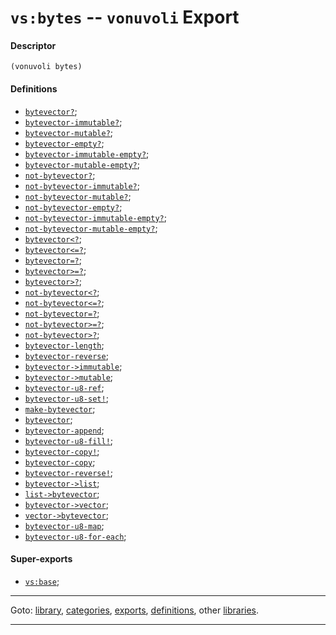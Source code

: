 

<a id='export__vonuvoli__vs_3a_bytes'></a>

# `vs:bytes` -- `vonuvoli` Export


<a id='export__vonuvoli__vs_3a_bytes__descriptor'></a>

#### Descriptor

````
(vonuvoli bytes)
````


<a id='export__vonuvoli__vs_3a_bytes__definitions'></a>

#### Definitions

 * [`bytevector?`](../../vonuvoli/definitions/bytevector_3f.md#definition__vonuvoli__bytevector_3f);
 * [`bytevector-immutable?`](../../vonuvoli/definitions/bytevector-immutable_3f.md#definition__vonuvoli__bytevector-immutable_3f);
 * [`bytevector-mutable?`](../../vonuvoli/definitions/bytevector-mutable_3f.md#definition__vonuvoli__bytevector-mutable_3f);
 * [`bytevector-empty?`](../../vonuvoli/definitions/bytevector-empty_3f.md#definition__vonuvoli__bytevector-empty_3f);
 * [`bytevector-immutable-empty?`](../../vonuvoli/definitions/bytevector-immutable-empty_3f.md#definition__vonuvoli__bytevector-immutable-empty_3f);
 * [`bytevector-mutable-empty?`](../../vonuvoli/definitions/bytevector-mutable-empty_3f.md#definition__vonuvoli__bytevector-mutable-empty_3f);
 * [`not-bytevector?`](../../vonuvoli/definitions/not-bytevector_3f.md#definition__vonuvoli__not-bytevector_3f);
 * [`not-bytevector-immutable?`](../../vonuvoli/definitions/not-bytevector-immutable_3f.md#definition__vonuvoli__not-bytevector-immutable_3f);
 * [`not-bytevector-mutable?`](../../vonuvoli/definitions/not-bytevector-mutable_3f.md#definition__vonuvoli__not-bytevector-mutable_3f);
 * [`not-bytevector-empty?`](../../vonuvoli/definitions/not-bytevector-empty_3f.md#definition__vonuvoli__not-bytevector-empty_3f);
 * [`not-bytevector-immutable-empty?`](../../vonuvoli/definitions/not-bytevector-immutable-empty_3f.md#definition__vonuvoli__not-bytevector-immutable-empty_3f);
 * [`not-bytevector-mutable-empty?`](../../vonuvoli/definitions/not-bytevector-mutable-empty_3f.md#definition__vonuvoli__not-bytevector-mutable-empty_3f);
 * [`bytevector<?`](../../vonuvoli/definitions/bytevector_3c_3f.md#definition__vonuvoli__bytevector_3c_3f);
 * [`bytevector<=?`](../../vonuvoli/definitions/bytevector_3c_3d_3f.md#definition__vonuvoli__bytevector_3c_3d_3f);
 * [`bytevector=?`](../../vonuvoli/definitions/bytevector_3d_3f.md#definition__vonuvoli__bytevector_3d_3f);
 * [`bytevector>=?`](../../vonuvoli/definitions/bytevector_3e_3d_3f.md#definition__vonuvoli__bytevector_3e_3d_3f);
 * [`bytevector>?`](../../vonuvoli/definitions/bytevector_3e_3f.md#definition__vonuvoli__bytevector_3e_3f);
 * [`not-bytevector<?`](../../vonuvoli/definitions/not-bytevector_3c_3f.md#definition__vonuvoli__not-bytevector_3c_3f);
 * [`not-bytevector<=?`](../../vonuvoli/definitions/not-bytevector_3c_3d_3f.md#definition__vonuvoli__not-bytevector_3c_3d_3f);
 * [`not-bytevector=?`](../../vonuvoli/definitions/not-bytevector_3d_3f.md#definition__vonuvoli__not-bytevector_3d_3f);
 * [`not-bytevector>=?`](../../vonuvoli/definitions/not-bytevector_3e_3d_3f.md#definition__vonuvoli__not-bytevector_3e_3d_3f);
 * [`not-bytevector>?`](../../vonuvoli/definitions/not-bytevector_3e_3f.md#definition__vonuvoli__not-bytevector_3e_3f);
 * [`bytevector-length`](../../vonuvoli/definitions/bytevector-length.md#definition__vonuvoli__bytevector-length);
 * [`bytevector-reverse`](../../vonuvoli/definitions/bytevector-reverse.md#definition__vonuvoli__bytevector-reverse);
 * [`bytevector->immutable`](../../vonuvoli/definitions/bytevector-_3e_immutable.md#definition__vonuvoli__bytevector-_3e_immutable);
 * [`bytevector->mutable`](../../vonuvoli/definitions/bytevector-_3e_mutable.md#definition__vonuvoli__bytevector-_3e_mutable);
 * [`bytevector-u8-ref`](../../vonuvoli/definitions/bytevector-u8-ref.md#definition__vonuvoli__bytevector-u8-ref);
 * [`bytevector-u8-set!`](../../vonuvoli/definitions/bytevector-u8-set_21.md#definition__vonuvoli__bytevector-u8-set_21);
 * [`make-bytevector`](../../vonuvoli/definitions/make-bytevector.md#definition__vonuvoli__make-bytevector);
 * [`bytevector`](../../vonuvoli/definitions/bytevector.md#definition__vonuvoli__bytevector);
 * [`bytevector-append`](../../vonuvoli/definitions/bytevector-append.md#definition__vonuvoli__bytevector-append);
 * [`bytevector-u8-fill!`](../../vonuvoli/definitions/bytevector-u8-fill_21.md#definition__vonuvoli__bytevector-u8-fill_21);
 * [`bytevector-copy!`](../../vonuvoli/definitions/bytevector-copy_21.md#definition__vonuvoli__bytevector-copy_21);
 * [`bytevector-copy`](../../vonuvoli/definitions/bytevector-copy.md#definition__vonuvoli__bytevector-copy);
 * [`bytevector-reverse!`](../../vonuvoli/definitions/bytevector-reverse_21.md#definition__vonuvoli__bytevector-reverse_21);
 * [`bytevector->list`](../../vonuvoli/definitions/bytevector-_3e_list.md#definition__vonuvoli__bytevector-_3e_list);
 * [`list->bytevector`](../../vonuvoli/definitions/list-_3e_bytevector.md#definition__vonuvoli__list-_3e_bytevector);
 * [`bytevector->vector`](../../vonuvoli/definitions/bytevector-_3e_vector.md#definition__vonuvoli__bytevector-_3e_vector);
 * [`vector->bytevector`](../../vonuvoli/definitions/vector-_3e_bytevector.md#definition__vonuvoli__vector-_3e_bytevector);
 * [`bytevector-u8-map`](../../vonuvoli/definitions/bytevector-u8-map.md#definition__vonuvoli__bytevector-u8-map);
 * [`bytevector-u8-for-each`](../../vonuvoli/definitions/bytevector-u8-for-each.md#definition__vonuvoli__bytevector-u8-for-each);


<a id='export__vonuvoli__vs_3a_bytes__super-exports'></a>

#### Super-exports

 * [`vs:base`](../../vonuvoli/exports/vs_3a_base.md#export__vonuvoli__vs_3a_base);

----

Goto: [library](../../vonuvoli/_index.md#library__vonuvoli), [categories](../../vonuvoli/categories/_index.md#toc__vonuvoli__categories), [exports](../../vonuvoli/exports/_index.md#toc__vonuvoli__exports), [definitions](../../vonuvoli/definitions/_index.md#toc__vonuvoli__definitions), other [libraries](../../_libraries.md#toc__libraries).

----

